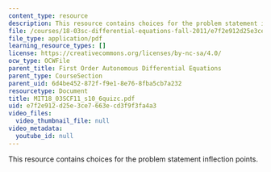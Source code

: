```yaml
---
content_type: resource
description: This resource contains choices for the problem statement inflection points.
file: /courses/18-03sc-differential-equations-fall-2011/e7f2e912d25e3ce7663ecd3f9f3fa4a3_MIT18_03SCF11_s10_6quizc.pdf
file_type: application/pdf
learning_resource_types: []
license: https://creativecommons.org/licenses/by-nc-sa/4.0/
ocw_type: OCWFile
parent_title: First Order Autonomous Differential Equations
parent_type: CourseSection
parent_uid: 6d4be452-872f-f9e1-8e76-8fba5cb7a232
resourcetype: Document
title: MIT18_03SCF11_s10_6quizc.pdf
uid: e7f2e912-d25e-3ce7-663e-cd3f9f3fa4a3
video_files:
  video_thumbnail_file: null
video_metadata:
  youtube_id: null
---
```

This resource contains choices for the problem statement inflection points.